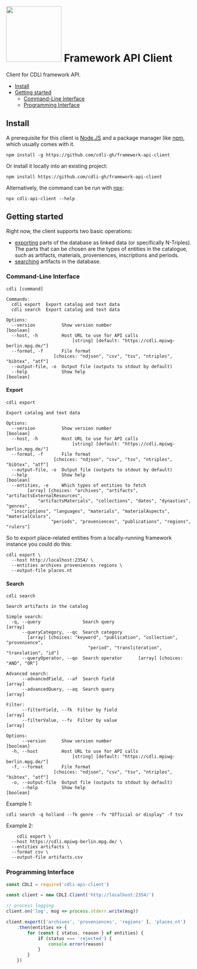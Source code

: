 # <img width="150" src="logo.png" /> Framework API Client

Client for CDLI framework API.

  - [Install](#install)
  - [Getting started](#getting-started)
    - [Command-Line Interface](#command-line-interface)
    - [Programming Interface](#programming-interface)

## Install

A prerequisite for this client is [Node.JS](https://nodejs.org/en/) and a package
manager like [npm](https://npmjs.com), which usually comes with it.

    npm install -g https://github.com/cdli-gh/framework-api-client

Or install it locally into an existing project:

    npm install https://github.com/cdli-gh/framework-api-client

Alternatively, the command can be run with [npx](https://www.npmjs.com/package/npx):

    npx cdli-api-client --help

## Getting started

Right now, the client supports two basic operations:

  - [exporting](#export) parts of the database as linked data (or specifically
    N-Triples). The parts that can be chosen are the types of entities in the
    catalogue, such as artifacts, materials, proveniences, inscriptions and periods.
  - [searching](#search) artifacts in the database.

### Command-Line Interface

    cdli [command]

    Commands:
      cdli export  Export catalog and text data
      cdli search  Export catalog and text data

    Options:
      --version          Show version number                               [boolean]
      --host, -h         Host URL to use for API calls
                             [string] [default: "https://cdli.mpiwg-berlin.mpg.de/"]
      --format, -f       File format
                      [choices: "ndjson", "csv", "tsv", "ntriples", "bibtex", "atf"]
      --output-file, -o  Output file (outputs to stdout by default)
      --help             Show help                                         [boolean]

#### Export

    cdli export

    Export catalog and text data

    Options:
      --version          Show version number                               [boolean]
      --host, -h         Host URL to use for API calls
                             [string] [default: "https://cdli.mpiwg-berlin.mpg.de/"]
      --format, -f       File format
                      [choices: "ndjson", "csv", "tsv", "ntriples", "bibtex", "atf"]
      --output-file, -o  Output file (outputs to stdout by default)
      --help             Show help                                         [boolean]
      --entities, -e     Which types of entities to fetch
            [array] [choices: "archives", "artifacts", "artifactsExternalResources",
                "artifactsMaterials", "collections", "dates", "dynasties", "genres",
      "inscriptions", "languages", "materials", "materialAspects", "materialColors",
                     "periods", "proveniences", "publications", "regions", "rulers"]

So to export place-related entities from a locally-running framework instance you
could do this:

    cdli export \
      --host http://localhost:2354/ \
      --entities archives proveniences regions \
      --output-file places.nt

#### Search

    cdli search

    Search artifacts in the catalog

    Simple search:
      -q, --query                Search query                                [array]
          --queryCategory, --qc  Search category
            [array] [choices: "keyword", "publication", "collection", "provenience",
                                   "period", "transliteration", "translation", "id"]
          --queryOperator, --qo  Search operator      [array] [choices: "AND", "OR"]

    Advanced search:
          --advancedField, --af  Search field                                [array]
          --advancedQuery, --aq  Search query                                [array]

    Filter:
          --filterField, --fk  Filter by field                               [array]
          --filterValue, --fv  Filter by value                               [array]

    Options:
          --version      Show version number                               [boolean]
      -h, --host         Host URL to use for API calls
                             [string] [default: "https://cdli.mpiwg-berlin.mpg.de/"]
      -f, --format       File format
                      [choices: "ndjson", "csv", "tsv", "ntriples", "bibtex", "atf"]
      -o, --output-file  Output file (outputs to stdout by default)
          --help         Show help                                         [boolean]

Example 1:

    cdli search -q holland --fk genre --fv "Official or display" -f tsv

Example 2:

        cdli export \
      --host https://cdli.mpiwg-berlin.mpg.de/ \
      --entities artifacts \
      --format csv \
      --output-file artifacts.csv

### Programming Interface

```js
const CDLI = require('cdli-api-client')

const client = new CDLI.Client('http://localhost:2354/')

// process logging
client.on('log', msg => process.stderr.write(msg))

client.export(['archives', 'proveniences', 'regions' ], 'places.nt')
    .then(entities => {
        for (const { status, reason } of entities) {
            if (status === 'rejected') {
                console.error(reason)
            }
        }
    })
```
